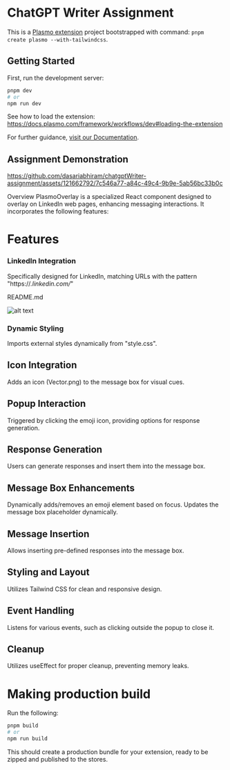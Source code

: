 # ChatGPT Writer  Assignment

This is a [Plasmo extension](https://docs.plasmo.com/) project bootstrapped with command: `pnpm create plasmo --with-tailwindcss`.

## Getting Started

First, run the development server:

```bash
pnpm dev
# or
npm run dev
```

See how to load the extension: https://docs.plasmo.com/framework/workflows/dev#loading-the-extension

For further guidance, [visit our Documentation](https://docs.plasmo.com/).

## Assignment Demonstration


https://github.com/dasariabhiram/chatgptWriter-assignment/assets/121662792/7c546a77-a84c-49c4-9b9e-5ab56bc33b0c

Overview
PlasmoOverlay is a specialized React component designed to overlay on LinkedIn web pages, enhancing messaging interactions. It incorporates the following features:

# Features

### LinkedIn Integration

Specifically designed for LinkedIn, matching URLs with the pattern "https://*.linkedin.com/*"

 README.md


![alt text](demoVideo-1.gif)


### Dynamic Styling

Imports external styles dynamically from "style.css".

## Icon Integration

Adds an  icon (Vector.png) to the message box for visual cues.

## Popup Interaction

Triggered by clicking the emoji icon, providing options for response generation.

## Response Generation

Users can generate responses and insert them into the message box.

## Message Box Enhancements

Dynamically adds/removes an emoji element based on focus.
Updates the message box placeholder dynamically.

## Message Insertion

Allows inserting pre-defined responses into the message box.

## Styling and Layout

Utilizes Tailwind CSS for clean and responsive design.
## Event Handling

Listens for various events, such as clicking outside the popup to close it.

## Cleanup

Utilizes useEffect for proper cleanup, preventing memory leaks.





# Making production build

Run the following:

```bash
pnpm build
# or
npm run build
```

This should create a production bundle for your extension, ready to be zipped and published to the stores.
